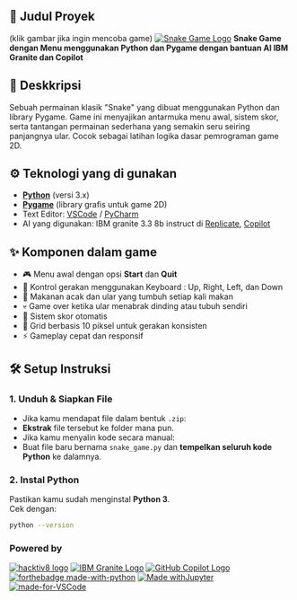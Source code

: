 ## 📌 Judul Proyek
(klik gambar jika ingin mencoba game)
[![Snake Game Logo](https://m.media-amazon.com/images/I/41AJiF3rYZL.png)](https://project-ular.netlify.app/)
**Snake Game dengan Menu menggunakan Python dan Pygame dengan bantuan AI IBM Granite dan Copilot**

## 📝 Deskkripsi
Sebuah permainan klasik "Snake" yang dibuat menggunakan Python dan library Pygame. Game ini menyajikan antarmuka menu awal, sistem skor, serta tantangan permainan sederhana yang semakin seru seiring panjangnya ular. Cocok sebagai latihan logika dasar pemrograman game 2D.


## ⚙️ Teknologi yang di gunakan
- [**Python**](https://www.python.org/) (versi 3.x)
- [**Pygame**](https://pypi.org/project/pygame/) (library grafis untuk game 2D)
- Text Editor: [VSCode](https://code.visualstudio.com/) / [PyCharm](https://www.jetbrains.com/pycharm/)
- AI yang digunakan: IBM granite 3.3 8b instruct di [Replicate](https://replicate.com/ibm-granite/granite-3.3-8b-instruct), [Copilot](https://copilot.microsoft.com/)

## ✨ Komponen dalam game
- 🎮 Menu awal dengan opsi **Start** dan **Quit**
- 🔧 Kontrol gerakan menggunakan Keyboard : Up, Right, Left, dan Down
- 🍎 Makanan acak dan ular yang tumbuh setiap kali makan
- 💀 Game over ketika ular menabrak dinding atau tubuh sendiri
- 🧮 Sistem skor otomatis 
- 📏 Grid berbasis 10 piksel untuk gerakan konsisten
- ⚡ Gameplay cepat dan responsif

## 🛠️ Setup Instruksi

### 1. Unduh & Siapkan File
- Jika kamu mendapat file dalam bentuk `.zip`:
- **Ekstrak** file tersebut ke folder mana pun.
- Jika kamu menyalin kode secara manual:
- Buat file baru bernama `snake_game.py` dan **tempelkan seluruh kode Python** ke dalamnya.

### 2. Instal Python
Pastikan kamu sudah menginstal **Python 3**.  
Cek dengan:

```bash
python --version
```
### Powered by
[![hacktiv8 logo](https://joanlamrack.github.io/images/hacktiv8-dark.webp)](https://www.hacktiv8.com/?utm_source=google&utm_medium=cpc&utm_campaign=Brand-all&utm_content=hacktiv8&utm_term=responsive-ads&gad_source=1&gad_campaignid=15141267081&gbraid=0AAAAADSnsWDF15xeLi792yrpjLKw2HUZe&gclid=Cj0KCQjw4qHEBhCDARIsALYKFNOBaoUa0M57ogCpkRV3jX3o3i-AhmahCxH056FoYNA-4FUuJceUzeQaAo4kEALw_wcB)
[![IBM Granite Logo](https://filecache.mediaroom.com/mr5mr_ibmnewsroom/198223/Granite_banner%20%281%29.jpg)](https://www.ibm.com/new/announcements/ibm-granite-3-3-speech-recognition-refined-reasoning-rag-loras)
[![GitHub Copilot Logo](https://agiletechguru.in/wp-content/uploads/2024/03/Github-Copilot-Logo_Transperent-768x323.png)](https://github.com/features/copilot)
[![forthebadge made-with-python](https://fastnetmon.com/wp-content/uploads/2016/08/python-logo.png)](https://www.python.org/)
[![Made withJupyter](https://wolke.img.univie.ac.at/documentation/general/mkdocs/img/jupyter-logo.png)](https://jupyter.org/try)
[![made-for-VSCode](https://miro.medium.com/v2/resize:fit:720/format:webp/0*ydOn9T3LuyMcTOwO)](https://code.visualstudio.com/)

